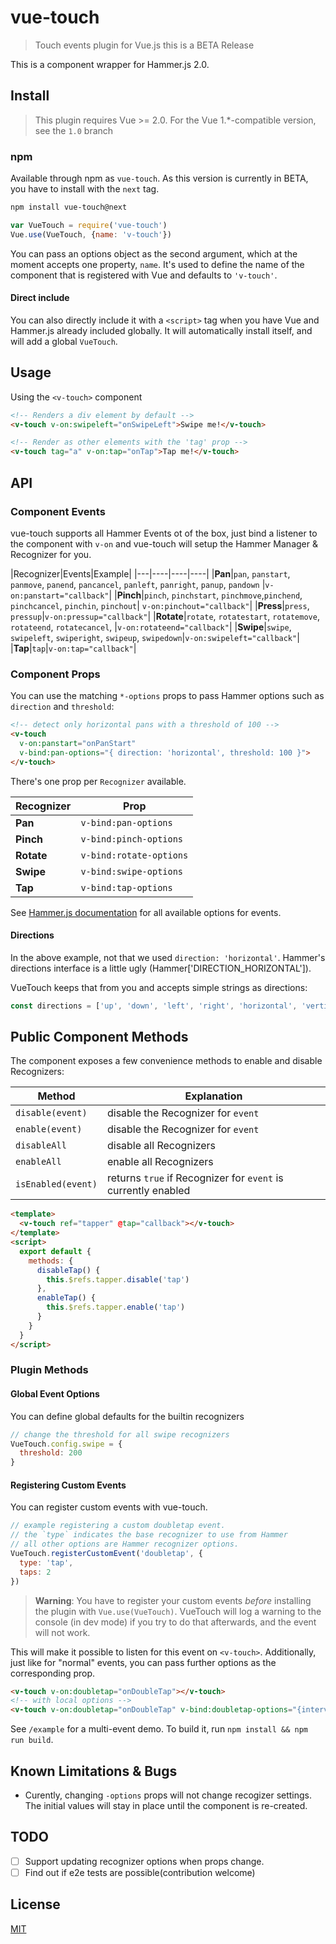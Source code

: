 # vue-touch

> Touch events plugin for Vue.js
> this is a BETA Release

This is a component wrapper for Hammer.js 2.0.

## Install

> This plugin requires Vue >= 2.0. For the Vue 1.\*-compatible version, see the `1.0` branch


### npm

Available through npm as `vue-touch`. As this version is currently in BETA, you have to install with the `next` tag.

```bash
npm install vue-touch@next
```

```Javascript
var VueTouch = require('vue-touch')
Vue.use(VueTouch, {name: 'v-touch'})
```
You can pass an options object as the second argument, which at the moment accepts one property, `name`. It's used to define the name of the component that is registered with Vue and defaults to `'v-touch'`.

#### Direct include

You can also directly include it with a `<script>` tag when you have Vue and Hammer.js already included globally. It will automatically install itself, and will add a global `VueTouch`.

## Usage

Using the `<v-touch>` component

``` html
<!-- Renders a div element by default -->
<v-touch v-on:swipeleft="onSwipeLeft">Swipe me!</v-touch>

<!-- Render as other elements with the 'tag' prop -->
<v-touch tag="a" v-on:tap="onTap">Tap me!</v-touch>
```

## API

### Component Events

vue-touch supports all Hammer Events ot of the box, just bind a listener to the component with `v-on` and vue-touch will setup the Hammer Manager & Recognizer for you.

|Recognizer|Events|Example|
|---|----|----|----|
|**Pan**|`pan`, `panstart`, `panmove`, `panend`, `pancancel`, `panleft`, `panright`, `panup`, `pandown` |`v-on:panstart="callback"`|
|**Pinch**|`pinch`, `pinchstart`, `pinchmove`,`pinchend`, `pinchcancel`, `pinchin`, `pinchout`| `v-on:pinchout="callback"`|
|**Press**|`press`, `pressup`|`v-on:pressup="callback"`|
|**Rotate**|`rotate`, `rotatestart`, `rotatemove`, `rotateend`, `rotatecancel`, |`v-on:rotateend="callback"`|
|**Swipe**|`swipe`, `swipeleft`, `swiperight`, `swipeup`, `swipedown`|`v-on:swipeleft="callback"`|
|**Tap**|`tap`|`v-on:tap="callback"`|

### Component Props

You can use the matching `*-options` props to pass Hammer options such as `direction` and `threshold`:

``` html
<!-- detect only horizontal pans with a threshold of 100 -->
<v-touch
  v-on:panstart="onPanStart"
  v-bind:pan-options="{ direction: 'horizontal', threshold: 100 }">
</v-touch>
```
There's one prop per `Recognizer` available.

|Recognizer|Prop|
|----------|----|
|**Pan**|`v-bind:pan-options`|
|**Pinch**|`v-bind:pinch-options`|
|**Rotate**|`v-bind:rotate-options`|
|**Swipe**|`v-bind:swipe-options`|
|**Tap**|`v-bind:tap-options`|

See [Hammer.js documentation](http://hammerjs.github.io/getting-started/) for all available options for events.

#### Directions

In the above example, not that we used `direction: 'horizontal'`. Hammer's directions interface is a little ugly (Hammer['DIRECTION_HORIZONTAL']).

VueTouch keeps that from you and accepts simple strings as directions:

```javascript
const directions = ['up', 'down', 'left', 'right', 'horizontal', 'vertical', 'all']
```

## Public Component Methods

The component exposes a few convenience methods to enable and disable Recognizers:

|Method|Explanation|
|------|-----------|
|`disable(event)`|disable the Recognizer for `event`|
|`enable(event)`|disable the Recognizer for `event`|
|`disableAll`|disable all Recognizers|
|`enableAll`|enable all Recognizers|
|`isEnabled(event)`|returns `true` if Recognizer for `event` is currently enabled|

```html
<template>
  <v-touch ref="tapper" @tap="callback"></v-touch>
</template>
<script>
  export default {
    methods: {
      disableTap() {
        this.$refs.tapper.disable('tap')
      },
      enableTap() {
        this.$refs.tapper.enable('tap')
      }
    }
  }
</script>
```

### Plugin Methods

#### Global Event Options

You can define global defaults for the builtin recognizers

``` js
// change the threshold for all swipe recognizers
VueTouch.config.swipe = {
  threshold: 200
}
```

#### Registering Custom Events

You can register custom events with vue-touch.

``` js
// example registering a custom doubletap event.
// the `type` indicates the base recognizer to use from Hammer
// all other options are Hammer recognizer options.
VueTouch.registerCustomEvent('doubletap', {
  type: 'tap',
  taps: 2
})
```
> **Warning**: You have to register your custom events *before* installing the plugin with `Vue.use(VueTouch)`.
VueTouch will log a warning to the console (in dev mode) if you try to do that afterwards, and the event will not work.

This will make it possible to listen for this event on `<v-touch>`. Additionally, just like for "normal" events, you can pass further options as the corresponding prop.

``` html
<v-touch v-on:doubletap="onDoubleTap"></v-touch>
<!-- with local options -->
<v-touch v-on:doubletap="onDoubleTap" v-bind:doubletap-options="{intervall: 250}"></v-touch>
```

See `/example` for a multi-event demo. To build it, run `npm install && npm run build`.

## Known Limitations & Bugs

* Curently, changing `-options` props will not change recogizer settings. The initial values will stay in place until the component is re-created.

## TODO

* [ ] Support updating recognizer options when props change.
* [ ] Find out if e2e tests are possible(contribution welcome)

## License

[MIT](http://opensource.org/licenses/MIT)

